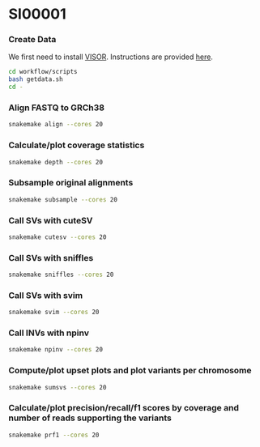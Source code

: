 # SI00001


### Create Data

We first need to install [VISOR](https://github.com/davidebolo1993/VISOR). Instructions are provided [here](https://davidebolo1993.github.io/visordoc/installation/installation.html#installation-from-source).

``` bash
cd workflow/scripts
bash getdata.sh
cd -
```

### Align FASTQ to GRCh38

``` bash
snakemake align --cores 20 
```

### Calculate/plot coverage statistics

``` bash
snakemake depth --cores 20
```

### Subsample original alignments

``` bash
snakemake subsample --cores 20
```

### Call SVs with cuteSV

``` bash
snakemake cutesv --cores 20
```

### Call SVs with sniffles

``` bash
snakemake sniffles --cores 20
```

### Call SVs with svim

``` bash
snakemake svim --cores 20
```

### Call INVs with npinv

``` bash
snakemake npinv --cores 20
```

### Compute/plot upset plots and plot variants per chromosome

``` bash
snakemake sumsvs --cores 20
```

### Calculate/plot precision/recall/f1 scores by coverage and number of reads supporting the variants

``` bash
snakemake prf1 --cores 20
```

